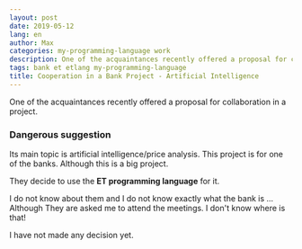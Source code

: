 ```yaml
---
layout: post
date: 2019-05-12
lang: en
author: Max
categories: my-programming-language work
description: One of the acquaintances recently offered a proposal for collaboration in a project.
tags: bank et etlang my-programming-language
title: Cooperation in a Bank Project - Artificial Intelligence
---
```


One of the acquaintances recently offered a proposal for collaboration in a project.

### Dangerous suggestion

Its main topic is artificial intelligence/price analysis.
This project is for one of the banks.
Although this is a big project.

They decide to use the **ET programming language** for it.

I do not know about them and I do not know exactly what the bank is ...
Although They are asked me to attend the meetings.
I don't know where is that!

I have not made any decision yet.
